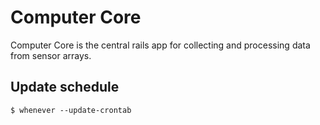 # Computer Core

Computer Core is the central rails app for collecting and processing data from sensor arrays.

## Update schedule
`$ whenever --update-crontab`
